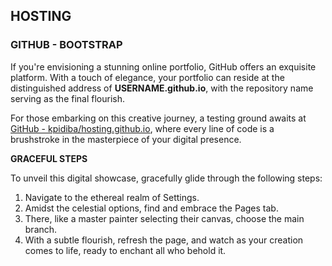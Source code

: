 ## HOSTING

### GITHUB - BOOTSTRAP

If you're envisioning a stunning online portfolio, GitHub offers an exquisite platform. With a touch of elegance, your portfolio can reside at the distinguished address of **USERNAME.github.io**, with the repository name serving as the final flourish.

For those embarking on this creative journey, a testing ground awaits at [GitHub - kpidiba/hosting.github.io](https://github.com/kpidiba/hosting.github.io), where every line of code is a brushstroke in the masterpiece of your digital presence.

**GRACEFUL STEPS**

To unveil this digital showcase, gracefully glide through the following steps:

1. Navigate to the ethereal realm of Settings.
2. Amidst the celestial options, find and embrace the Pages tab.
3. There, like a master painter selecting their canvas, choose the main branch.
4. With a subtle flourish, refresh the page, and watch as your creation comes to life, ready to enchant all who behold it.
